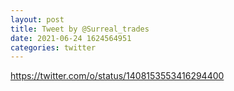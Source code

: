```yaml
--- 
layout: post 
title: Tweet by @Surreal_trades 
date: 2021-06-24 1624564951 
categories: twitter 
--- 
```

https://twitter.com/o/status/1408153553416294400